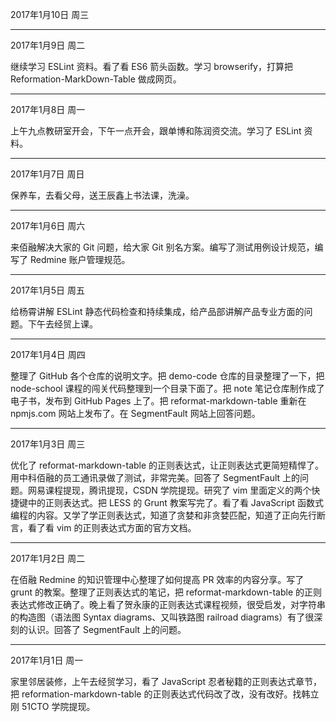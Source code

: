 2017年1月10日 周三


---
2017年1月9日 周二

继续学习 ESLint 资料。看了看 ES6 箭头函数。学习 browserify，打算把 Reformation-MarkDown-Table 做成网页。

---
2017年1月8日 周一

上午九点教研室开会，下午一点开会，跟单博和陈润资交流。学习了 ESLint 资料。

---
2017年1月7日 周日

保养车，去看父母，送王辰鑫上书法课，洗澡。

---
2017年1月6日 周六

来佰融解决大家的 Git 问题，给大家 Git 别名方案。编写了测试用例设计规范，编写了 Redmine 账户管理规范。

---
2017年1月5日 周五

给杨霄讲解 ESLint 静态代码检查和持续集成，给产品部讲解产品专业方面的问题。下午去经贸上课。

---
2017年1月4日 周四

整理了 GitHub 各个仓库的说明文字。把 demo-code 仓库的目录整理了一下，把 node-school 课程的闯关代码整理到一个目录下面了。把 note 笔记仓库制作成了电子书，发布到 GitHub Pages 上了。把 reformat-markdown-table 重新在 npmjs.com 网站上发布了。在 SegmentFault 网站上回答问题。

---
2017年1月3日 周三

优化了 reformat-markdown-table 的正则表达式，让正则表达式更简短精悍了。用中科佰融的员工通讯录做了测试，非常完美。回答了 SegmentFault 上的问题。网易课程提现，腾讯提现，CSDN 学院提现。研究了 vim 里面定义的两个快捷键中的正则表达式。把 LESS 的 Grunt 教案写完了。看了看 JavaScript 函数式编程的内容。又学了学正则表达式，知道了贪婪和非贪婪匹配，知道了正向先行断言，看了看 vim 的正则表达式方面的官方文档。

---
2017年1月2日 周二

在佰融 Redmine 的知识管理中心整理了如何提高 PR 效率的内容分享。写了 grunt 的教案。整理了正则表达式的笔记，把 reformat-markdown-table 的正则表达式修改正确了。晚上看了贺永康的正则表达式课程视频，很受启发，对字符串的构造图（语法图 Syntax diagrams、又叫铁路图 railroad diagrams）有了很深刻的认识。回答了 SegmentFault 上的问题。

---
2017年1月1日 周一

家里邻居装修，上午去经贸学习，看了 JavaScript 忍者秘籍的正则表达式章节，把 reformation-markdown-table 的正则表达式代码改了改，没有改好。找韩立刚 51CTO 学院提现。
